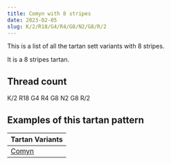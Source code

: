 ```yaml
---
title: Comyn with 8 stripes
date: 2023-02-05
slug: K/2/R18/G4/R4/G8/N2/G8/R/2
---
```

This is a list of all the tartan sett variants with 8 stripes.

It is a 8 stripes tartan.


## Thread count
K/2 R18 G4 R4 G8 N2 G8 R/2

## Examples of this tartan pattern

| Tartan Variants |
|---------------|
| [Comyn](/variants/k/2/r18/g4/r4/g8/n2/g8/r/2-g004c00-k000000-nd0d0d0-rc80000)||
